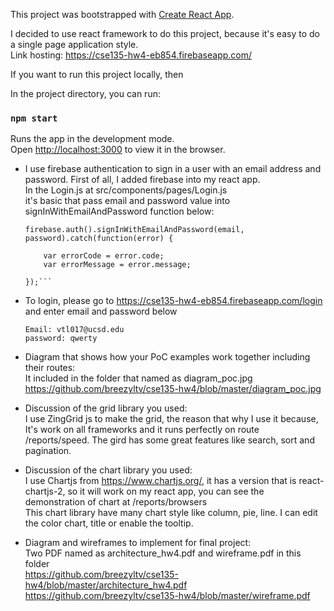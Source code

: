 This project was bootstrapped with [Create React App](https://github.com/facebook/create-react-app).

I decided to use react framework to do this project, because it's easy to do
a single page application style. <br />
Link hosting:
https://cse135-hw4-eb854.firebaseapp.com/

If you want to run this project locally, then

In the project directory, you can run:

### `npm start`

Runs the app in the development mode.<br />
Open [http://localhost:3000](http://localhost:3000) to view it in the browser.

-   I use firebase authentication to sign in a user with an email address and password.
    First of all, I added firebase into my react app.<br />
    In the Login.js at src/components/pages/Login.js<br />
    it's basic that pass email and password value into signInWithEmailAndPassword function below:<br />

    ```
    firebase.auth().signInWithEmailAndPassword(email, password).catch(function(error) {

        var errorCode = error.code;
        var errorMessage = error.message;

    });```

-   To login, please go to https://cse135-hw4-eb854.firebaseapp.com/login and enter email and password below<br />
    ```
    Email: vtl017@ucsd.edu
    password: qwerty
    ```

-   Diagram that shows how your PoC examples work together including their routes:<br />
    It included in the folder that named as diagram_poc.jpg<br />
    https://github.com/breezyltv/cse135-hw4/blob/master/diagram_poc.jpg

-   Discussion of the grid library you used:<br />
    I use ZingGrid js to make the grid, the reason that why I use it because,
    It's work on all frameworks and it runs perfectly on route /reports/speed.
    The gird has some great features like search, sort and pagination.

-   Discussion of the chart library you used:<br />
    I use Chartjs from https://www.chartjs.org/, it has a version that is react-chartjs-2,
     so it will work on my react app, you can see the demonstration of chart at /reports/browsers<br />
    This chart library have many chart style like column, pie, line.
    I can edit the color chart, title or enable the tooltip.

-   Diagram and wireframes to implement for final project:<br />
    Two PDF named as architecture_hw4.pdf and wireframe.pdf in this folder<br />
    https://github.com/breezyltv/cse135-hw4/blob/master/architecture_hw4.pdf <br />
    https://github.com/breezyltv/cse135-hw4/blob/master/wireframe.pdf

